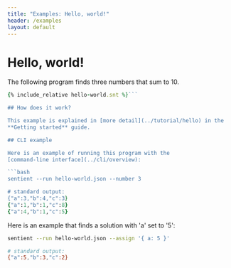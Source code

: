 ```yaml
---
title: "Examples: Hello, world!"
header: /examples
layout: default
---
```

# Hello, world!

The following program finds three numbers that sum to 10.

```ruby
{% include_relative hello-world.snt %}```

## How does it work?

This example is explained in [more detail](../tutorial/hello) in the
**Getting started** guide.

## CLI example

Here is an example of running this program with the
[command-line interface](../cli/overview):

```bash
sentient --run hello-world.json --number 3

# standard output:
{"a":3,"b":4,"c":3}
{"a":1,"b":1,"c":8}
{"a":4,"b":1,"c":5}
```

Here is an example that finds a solution with 'a' set to '5':

```bash
sentient --run hello-world.json --assign '{ a: 5 }'

# standard output:
{"a":5,"b":3,"c":2}
```
